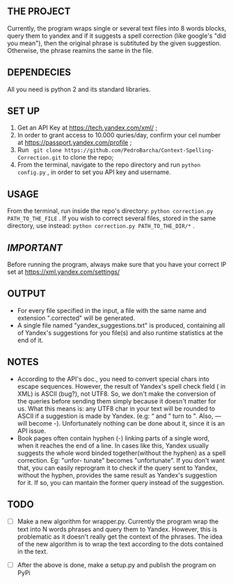 ## THE PROJECT
Currently, the program wraps single or several text files into 8 words blocks, query them to yandex and if it suggests a spell correction (like google's "did you mean"), then the original phrase is subtituted by the given suggestion. Otherwise, the phrase reamins the same in the file.

## DEPENDECIES
All you need is python 2 and its standard libraries.

## SET UP
1. Get an API Key at https://tech.yandex.com/xml/ ;
2. In order to grant access to 10.000 quries/day, confirm your cel number at https://passport.yandex.com/profile ;
3. Run ``` git clone https://github.com/PedroBarcha/Context-Spelling-Correction.git``` to clone the repo;
4. From the terminal, navigate to the repo directory and run ``` python config.py ``` , in order to set you API key and username.

## USAGE
From the terminal, run inside the repo's directory: ``` python correction.py PATH_TO_THE_FILE ``` .
If you wish to correct several files, stored in the same directory, use instead: ``` python correction.py PATH_TO_THE_DIR/* ``` .

## ***IMPORTANT***
Before running the program, always make sure that you have your correct IP set at https://xml.yandex.com/settings/

## OUTPUT
- For every file specified in the input, a file with the same name and extension ".corrected" will be generated.
- A single file named "yandex_suggestions.txt" is produced, containing all of Yandex's suggestions for you file(s)
and also runtime statistics at the end of it.

## NOTES
- According to the API's doc., you need to convert special chars into escape sequences.
However, the result of Yandex's spell check field (<text> in XML) is ASCII (bug?), not UTF8. So, we don't make
the conversion of the queries before sending them simply because it doesn't matter for us.
What this means is: any UTF8 char in your text will be rounded to ASCII if a suggestion is made by Yandex.
(e.g: “ and ” turn to ". Also, — will become -).
Unfortunately nothing can be done about it, since it is an API issue.
- Book pages often contain hyphen (-) linking parts of a single word, when it reaches the end of a line. In cases like this, Yandex usually suggests the whole word binded together(without the hyphen) as a spell correction. Eg: "unfor- tunate" becomes "unfortunate".
If you don't want that, you can easily reprogram it to check if the query sent to Yandex, without the hyphen, provides the same result as Yandex's suggestion for it. If so, you can mantain the former query instead of the suggestion.

## TODO
- [ ] Make a new algorithm for wrapper.py. Currently the program wrap the text into N words phrases and query them to Yandex.
	  However, this is problematic as it doesn't really get the context of the phrases.
	  The idea of the new algorithm is to wrap the text according to the dots contained in the text.
- [ ] After the above is done, make a setup.py and publish the program on PyPi



